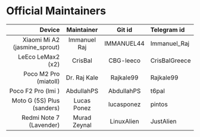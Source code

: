 # Official Maintainers

Device                         | Maintainer    | Git id     | Telegram id
------------------------------:|:-------------:|:----------:|:-------------
Xiaomi Mi A2 (jasmine_sprout)  | Immanuel Raj  | IMMANUEL44 | Immanuel_Raj
LeEco LeMax2 (x2)              |   CrisBal     | CBG-leeco  | CrisBalGreece
Poco M2 Pro (miatoll)          |  Dr. Raj Kale | Rajkale99  | Rajkale99
Poco F2 Pro (lmi    )          |  AbdullahPS   | AbdullahPS | t6pal
Moto G (5S) Plus (sanders)     |  Lucas Ponez  | lucasponez | pintos
Redmi Note 7 (Lavender)        |  Murad Zeynal | LinuxAlien | JustAlien
